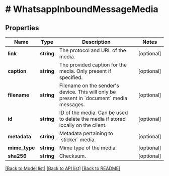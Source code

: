 # # WhatsappInboundMessageMedia

## Properties

Name | Type | Description | Notes
------------ | ------------- | ------------- | -------------
**link** | **string** | The protocol and URL of the media. | [optional]
**caption** | **string** | The provided caption for the media. Only present if specified. | [optional]
**filename** | **string** | Filename on the sender&#39;s device. This will only be present in &#x60;document&#x60; media messages. | [optional]
**id** | **string** | ID of the media. Can be used to delete the media if stored locally on the client. | [optional]
**metadata** | **string** | Metadata pertaining to &#x60;sticker&#x60; media. | [optional]
**mime_type** | **string** | Mime type of the media. | [optional]
**sha256** | **string** | Checksum. | [optional]

[[Back to Model list]](../../README.md#models) [[Back to API list]](../../README.md#endpoints) [[Back to README]](../../README.md)
